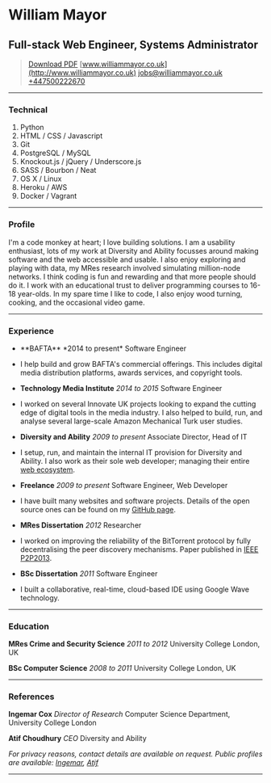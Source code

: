 # William Mayor
## Full-stack Web Engineer, Systems Administrator

> [Download PDF](WilliamMayor-CV.pdf)
> [www.williammayor.co.uk](http://www.williammayor.co.uk)
> <jobs@williammayor.co.uk>
> [+447500222670](tel:+447500222670)

-------

### Technical

1. Python
1. HTML / CSS / Javascript
1. Git
1. PostgreSQL / MySQL
1. Knockout.js / jQuery / Underscore.js
1. SASS / Bourbon / Neat
1. OS X / Linux
1. Heroku / AWS
1. Docker / Vagrant

------

### Profile

I'm a code monkey at heart; I love building solutions. I am a usability enthusiast, lots of my work at Diversity and Ability focusses around making software and the web accessible and usable. I also enjoy exploring and playing with data, my MRes research involved simulating million-node networks. I think coding is fun and rewarding and that more people should do it. I work with an educational trust to deliver programming courses to 16-18 year-olds. In my spare time I like to code, I also enjoy wood turning, cooking, and the occasional video game.

------

### Experience

 - <p>**BAFTA** *2014 to present*
   Software Engineer</p>
 -  I help build and grow BAFTA's commercial offerings. This includes digital media distribution platforms, awards services, and copyright tools.

 - **Technology Media Institute** *2014 to 2015*
    Software Engineer
 -  I worked on several Innovate UK projects looking to expand the cutting edge of digital tools in the media industry. I also helped to build, run, and analyse several large-scale Amazon Mechanical Turk user studies.

 - **Diversity and Ability** *2009 to present*
    Associate Director, Head of IT
 - I setup, run, and maintain the internal IT provision for Diversity and Ability. I also work as their sole web developer; managing their entire [web ecosystem](https://www.dnamatters.co.uk).

 - **Freelance** *2009 to present*
    Software Engineer, Web Developer
 - I have built many websites and software projects. Details of the open source ones can be found on my [GitHub page](http://github.com/WilliamMayor).

 - **MRes Dissertation** *2012*
    Researcher
 - I worked on improving the reliability of the BitTorrent protocol by fully decentralising the peer discovery mechanisms. Paper published in [IEEE P2P2013](http://dx.doi.org/10.1109/P2P.2013.6688715).

 - **BSc Dissertation** *2011*
    Software Engineer
 - I built a collaborative, real-time, cloud-based IDE using Google Wave technology.

------

### Education

**MRes Crime and Security Science** *2011 to 2012*
	University College London, UK

**BSc Computer Science** *2008 to 2011*
    University College London, UK

------

### References

**Ingemar Cox**  *Director of Research*
    Computer Science Department, University College London

**Atif Choudhury**  *CEO*
    Diversity and Ability

*For privacy reasons, contact details are available on request. Public profiles are available: [Ingemar](http://mediafutures.cs.ucl.ac.uk/people/IngemarCox/), [Atif](http://www.dnamatters.co.uk/about/team/atif.choudhury/)*

------
